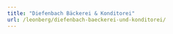 ```yaml
---
title: "Diefenbach Bäckerei & Konditorei"
url: /leonberg/diefenbach-baeckerei-und-konditorei/
---
```

